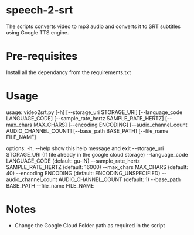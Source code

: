 # speech-2-srt
The scripts converts video to mp3 audio and converts it to SRT subtitles using Google TTS engine.

# Pre-requisites
Install all the dependancy from the requirements.txt

# Usage
usage: video2srt.py [-h] [--storage_uri STORAGE_URI] [--language_code LANGUAGE_CODE] [--sample_rate_hertz SAMPLE_RATE_HERTZ] [--max_chars MAX_CHARS] [--encoding ENCODING] [--audio_channel_count AUDIO_CHANNEL_COUNT] [--base_path BASE_PATH] [--file_name FILE_NAME]

options:
  -h, --help            show this help message and exit
  --storage_uri STORAGE_URI (If file already in the google cloud storage)
  --language_code LANGUAGE_CODE (default: gu-IN)
  --sample_rate_hertz SAMPLE_RATE_HERTZ (default: 16000)
  --max_chars MAX_CHARS (default: 40)
  --encoding ENCODING (default: ENCODING_UNSPECIFIED)
  --audio_channel_count AUDIO_CHANNEL_COUNT (default: 1)
  --base_path BASE_PATH
  --file_name FILE_NAME


  # Notes
  - Change the Google Cloud Folder path as required in the script




